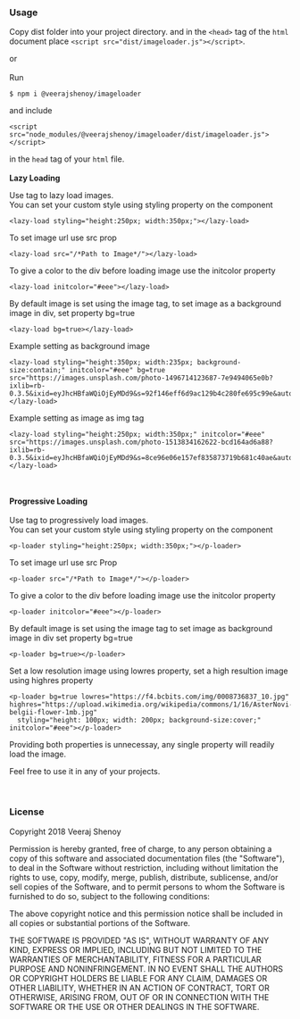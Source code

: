 <h3>Usage</h3>

Copy dist folder into your project directory. and in the ```<head>``` tag of the ```html``` document place  ```<script src="dist/imageloader.js"></script>```.

or <br><br>Run
```
$ npm i @veerajshenoy/imageloader
```
and  include 
```
<script src="node_modules/@veerajshenoy/imageloader/dist/imageloader.js"></script>
```
in the ```head``` tag of your ```html``` file.
<br><br>
<b>Lazy Loading</b>

Use <lazy-load></lazy-load> tag to lazy load images.<br>
You can set your custom style using styling property on the component
```
<lazy-load styling="height:250px; width:350px;"></lazy-load>
```

To set image url use src prop
```
<lazy-load src="/*Path to Image*/"></lazy-load>
```

To give a color to the div before loading image use the initcolor property
```
<lazy-load initcolor="#eee"></lazy-load>
```

By default image is set using the image tag, to set image as a background image in div, set property bg=true
```
<lazy-load bg=true></lazy-load>
```


Example setting as background image
```
<lazy-load styling="height:350px; width:235px; background-size:contain;" initcolor="#eee" bg=true src="https://images.unsplash.com/photo-1496714123687-7e9494065e0b?ixlib=rb-0.3.5&ixid=eyJhcHBfaWQiOjEyMDd9&s=92f146eff6d9ac129b4c280fe695c99e&auto=format&fit=crop&w=634&q=80"></lazy-load>
```


Example setting as image as img tag
```
<lazy-load styling="height:250px; width:350px;" initcolor="#eee" src="https://images.unsplash.com/photo-1513834162622-bcd164ad6a88?ixlib=rb-0.3.5&ixid=eyJhcHBfaWQiOjEyMDd9&s=8ce96e06e157ef835873719b681c40ae&auto=format&fit=crop&w=1050&q=80"></lazy-load>
```

<br><br>
<b>Progressive Loading</b><br><br>
Use <p-loader></p-loader> tag to progressively load images.<br>
You can set your custom style using styling property on the component
```
<p-loader styling="height:250px; width:350px;"></p-loader>
```

To set image url use src Prop
```
<p-loader src="/*Path to Image*/"></p-loader>
```

To give a color to the div before loading image use the initcolor property
```
<p-loader initcolor="#eee"></p-loader>
```

By default image is set using the image tag to set image as background image in div set property bg=true
```
<p-loader bg=true></p-loader>
```

Set a low resolution image using lowres property, set a high resultion image using highres property
```
<p-loader bg=true lowres="https://f4.bcbits.com/img/0008736837_10.jpg" highres="https://upload.wikimedia.org/wikipedia/commons/1/16/AsterNovi-belgii-flower-1mb.jpg"
  styling="height: 100px; width: 200px; background-size:cover;" initcolor="#eee"></p-loader>
  ```

Providing both properties is unnecessay, any single property will readily load the image.

Feel free to use it in any of your projects.






<br>
<h3>License</h3>
Copyright 2018 Veeraj Shenoy

Permission is hereby granted, free of charge, to any person obtaining a copy of this software and associated documentation files (the "Software"), to deal in the Software without restriction, including without limitation the rights to use, copy, modify, merge, publish, distribute, sublicense, and/or sell copies of the Software, and to permit persons to whom the Software is furnished to do so, subject to the following conditions:

The above copyright notice and this permission notice shall be included in all copies or substantial portions of the Software.

THE SOFTWARE IS PROVIDED "AS IS", WITHOUT WARRANTY OF ANY KIND, EXPRESS OR IMPLIED, INCLUDING BUT NOT LIMITED TO THE WARRANTIES OF MERCHANTABILITY, FITNESS FOR A PARTICULAR PURPOSE AND NONINFRINGEMENT. IN NO EVENT SHALL THE AUTHORS OR COPYRIGHT HOLDERS BE LIABLE FOR ANY CLAIM, DAMAGES OR OTHER LIABILITY, WHETHER IN AN ACTION OF CONTRACT, TORT OR OTHERWISE, ARISING FROM, OUT OF OR IN CONNECTION WITH THE SOFTWARE OR THE USE OR OTHER DEALINGS IN THE SOFTWARE.
